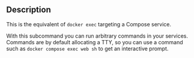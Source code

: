 
## Description

This is the equivalent of `docker exec` targeting a Compose service. 

With this subcommand you can run arbitrary commands in your services. Commands are by default allocating a TTY, so 
you can use a command such as `docker compose exec web sh` to get an interactive prompt.
